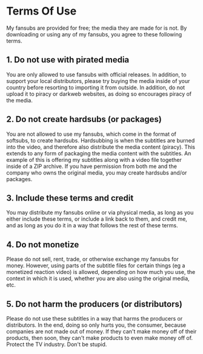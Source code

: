 # Terms Of Use
My fansubs are provided for free; the media they are made for is not. By downloading or using any of my fansubs, you agree to these following terms.

## 1. Do not use with pirated media
You are only allowed to use fansubs with official releases. In addition, to support your local distributors, please try buying the media inside of your country before resorting to importing it from outside. In addition, do not upload it to piracy or darkweb websites, as doing so encourages piracy of the media.

## 2. Do not create hardsubs (or packages)
You are not allowed to use my fansubs, which come in the format of softsubs, to create hardsubs. Hardsubbing is when the subtitles are burned into the video, and therefore also distribute the media content (piracy). This extends to any form of packaging the media content with the subtitles. An example of this is offering my subtitles along with a video file together inside of a ZIP archive. If you have permission from both me and the company who owns the original media, you may create hardsubs and/or packages.

## 3. Include these terms and credit
You may distribute my fansubs online or via physical media, as long as you either include these terms, or include a link back to them, and credit me, and as long as you do it in a way that follows the rest of these terms.

## 4. Do not monetize
Please do not sell, rent, trade, or otherwise exchange my fansubs for money. However, using parts of the subtitle files for certain things (eg a monetized reaction video) is allowed, depending on how much you use, the context in which it is used, whether you are also using the original media, etc.

## 5. Do not harm the producers (or distributors)
Please do not use these subtitles in a way that harms the producers or distributors. In the end, doing so only hurts you, the consumer, because companies are not made out of money. If they can't make money off of their products, then soon, they can't make products to even make money off of. Protect the TV industry. Don't be stupid.
